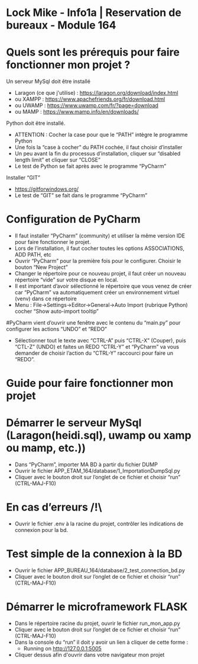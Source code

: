 # Lock Mike - Info1a | Reservation de bureaux - Module 164

# Quels sont les prérequis pour faire fonctionner mon projet ?
Un serveur MySql doit être installé

- Laragon (ce que j'utilise) : https://laragon.org/download/index.html
- ou XAMPP : https://www.apachefriends.org/fr/download.html
- ou UWAMP : https://www.uwamp.com/fr/?page=download
- ou MAMP : https://www.mamp.info/en/downloads/

Python doit être installé.

- ATTENTION : Cocher la case pour que le “PATH” intègre le programme Python
- Une fois la “case à cocher” du PATH cochée, il faut choisir d’installer
- Un peu avant la fin du processus d’installation, cliquer sur “disabled length limit” et cliquer sur “CLOSE”
- Le test de Python se fait après avec le programme “PyCharm”

Installer “GIT”
- https://gitforwindows.org/
- Le test de “GIT” se fait dans le programme “PyCharm”


# Configuration de PyCharm
- Il faut installer “PyCharm” (community) et utiliser la même version IDE pour faire fonctionner le projet.
- Lors de l’installation, il faut cocher toutes les options ASSOCIATIONS, ADD PATH, etc
- Ouvrir “PyCharm” pour la première fois pour le configurer. Choisir le bouton “New Project”
- Changer le répertoire pour ce nouveau projet, il faut créer un nouveau répertoire “vide” sur votre disque en local.
- Il est important d’avoir sélectionné le répertoire que vous venez de créer car “PyCharm” va automatiquement créer un environnement virtuel (venv) dans ce répertoire
- Menu : File->Settings->Editor->General->Auto Import (rubrique Python) cocher “Show auto-import tooltip”

#PyCharm vient d’ouvrir une fenêtre avec le contenu du “main.py” pour configurer les actions “UNDO” et “REDO”

- Sélectionner tout le texte avec “CTRL-A” puis “CTRL-X” (Couper), puis “CTL-Z” (UNDO) et faites un REDO “CTRL-Y” et “PyCharm” va vous demander de choisir l’action du “CTRL-Y” raccourci pour faire un “REDO”.

# Guide pour faire fonctionner mon projet
# Démarrer le serveur MySql (Laragon(heidi.sql), uwamp ou xamp ou mamp, etc.))
- Dans “PyCharm”, importer MA BD à partir du fichier DUMP
- Ouvrir le fichier APP_ETAM_164/database/1_ImportationDumpSql.py
- Cliquer avec le bouton droit sur l’onglet de ce fichier et choisir “run” (CTRL-MAJ-F10)

# En cas d’erreurs /!\
- Ouvrir le fichier .env à la racine du projet, contrôler les indications de connexion pour la bd.

# Test simple de la connexion à la BD
- Ouvrir le fichier APP_BUREAU_164/database/2_test_connection_bd.py
- Cliquer avec le bouton droit sur l’onglet de ce fichier et choisir “run” (CTRL-MAJ-F10)

# Démarrer le microframework FLASK
- Dans le répertoire racine du projet, ouvrir le fichier run_mon_app.py
- Cliquer avec le bouton droit sur l’onglet de ce fichier et choisir “run” (CTRL-MAJ-F10)
- Dans la console du “run” il doit y avoir un lien à cliquer de cette forme :
    - Running on http://127.0.0.1:5005
- Cliquer dessus afin d'ouvrir dans votre navigateur mon projet

